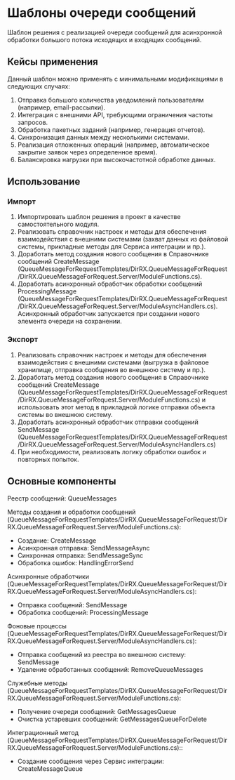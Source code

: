 # Шаблоны очереди сообщений
Шаблон решения с реализацией очереди сообщений для асинхронной обработки большого потока исходящих и входящих сообщений.

## Кейсы применения
Данный шаблон можно применять с минимальными модификациями в следующих случаях:

1. Отправка большого количества уведомлений пользователям (например, email-рассылки).
2. Интеграция с внешними API, требующими ограничения частоты запросов.
3. Обработка пакетных заданий (например, генерация отчетов).
4. Синхронизация данных между несколькими системами.
5. Реализация отложенных операций (например, автоматическое закрытие заявок через определенное время).
6. Балансировка нагрузки при высокочастотной обработке данных.

## Использование
### Импорт 
1. Импортировать шаблон решения в проект в качестве самостоятельного модуля.
2. Реализовать справочник настроек и методы для обеспечения взаимодействия с внешними системами (захват данных из файловой системы, прикладные методы для Сервиса интеграции и пр.).
3. Доработать метод создания нового сообщения в Справочнике сообщений CreateMessage (QueueMessageForRequestTemplates/DirRX.QueueMessageForRequest/DirRX.QueueMessageForRequest.Server/ModuleFunctions.cs).
4. Доработать асинхронный обработчик обработки сообщений ProcessingMessage (QueueMessageForRequestTemplates/DirRX.QueueMessageForRequest/DirRX.QueueMessageForRequest.Server/ModuleAsyncHandlers.cs). Асинхронный обработчик запускается при создании нового элемента очереди на сохранении.

### Экспорт
1. Реализовать справочник настроек и методы для обеспечения взаимодействия с внешними системами (выгрузка в файловое хранилище, отправка сообщения во внешнюю систему и пр.).
2. Доработать метод создания нового сообщения в Справочнике сообщений CreateMessage (QueueMessageForRequestTemplates/DirRX.QueueMessageForRequest/DirRX.QueueMessageForRequest.Server/ModuleFunctions.cs) и использовать этот метод в прикладной логике отправки объекта системы во внешнюю систему.
3. Доработать асинхронный обработчик отправки сообщений SendMessage (QueueMessageForRequestTemplates/DirRX.QueueMessageForRequest/DirRX.QueueMessageForRequest.Server/ModuleAsyncHandlers.cs)
4. При необходимости, реализовать логику обработки ошибок и повторных попыток.

## Основные компоненты

Реестр сообщений: QueueMessages

Методы создания и обработки сообщений (QueueMessageForRequestTemplates/DirRX.QueueMessageForRequest/DirRX.QueueMessageForRequest.Server/ModuleFunctions.cs):
 - Создание: CreateMessage 
 - Асинхронная отправка: SendMessageAsync 
 - Синхронная отправка: SendMessageSync 
 - Обработка ошибок: HandlingErrorSend 

Асинхронные обработчики (QueueMessageForRequestTemplates/DirRX.QueueMessageForRequest/DirRX.QueueMessageForRequest.Server/ModuleAsyncHandlers.cs):
 - Отправка сообщений: SendMessage
 - Обработка сообщений: ProcessingMessage 

Фоновые процессы (QueueMessageForRequestTemplates/DirRX.QueueMessageForRequest/DirRX.QueueMessageForRequest.Server/ModuleAsyncHandlers.cs):
 - Отправка сообщений из реестра во внешнюю систему: SendMessage 
 - Удаление обработанных сообщений: RemoveQueueMessages

Служебные методы (QueueMessageForRequestTemplates/DirRX.QueueMessageForRequest/DirRX.QueueMessageForRequest.Server/ModuleFunctions.cs):
 - Получение очереди сообщений: GetMessagesQueue
 - Очистка устаревших сообщений: GetMessagesQueueForDelete

Интеграционный метод (QueueMessageForRequestTemplates/DirRX.QueueMessageForRequest/DirRX.QueueMessageForRequest.Server/ModuleFunctions.cs)::
 - Создание сообщения через Сервис интеграции: CreateMessageQueue

